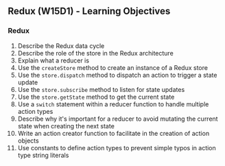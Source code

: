 ## Redux (W15D1) - Learning Objectives

### Redux
1. Describe the Redux data cycle
2. Describe the role of the store in the Redux architecture
3. Explain what a reducer is
4. Use the `createStore` method to create an instance of a Redux store
5. Use the `store.dispatch` method to dispatch an action to trigger a state update
6. Use the `store.subscribe` method to listen for state updates
7. Use the `store.getState` method to get the current state
8. Use a `switch` statement within a reducer function to handle multiple action types
9. Describe why it's important for a reducer to avoid mutating the current state when creating the next state
10. Write an action creator function to facilitate in the creation of action objects
11. Use constants to define action types to prevent simple typos in action type string literals
